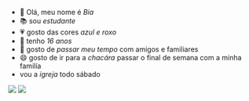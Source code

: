 - 👋 Olá, meu nome é _Bia_
- 📚 sou _estudante_
- 💗 gosto das cores _azul e roxo_
- 💞️ tenho _16 anos_
- 💖 gosto de _passar meu tempo_ com amigos e familiares
- 😄 gosto de ir para a _chacára_ passar o final de semana com a minha familía
- vou a _igreja_ todo sábado

 ![](https://media1.tenor.com/m/CzaHhPyIR8gAAAAC/rosy00.gif)
![](https://media.tenor.com/QEBvTb9FaBkAAAAi/ops.gif)
